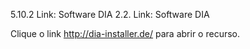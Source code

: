 5.10.2 Link: Software DIA
2.2. Link: Software DIA

Clique o link http://dia-installer.de/ para abrir o recurso.


